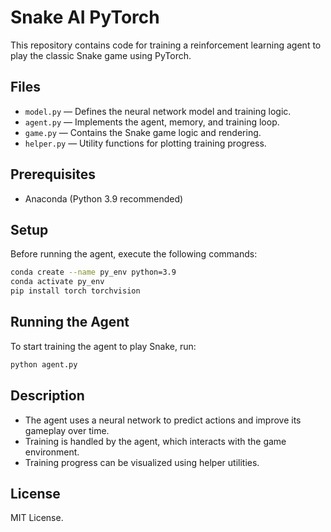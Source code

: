 # Snake AI PyTorch

This repository contains code for training a reinforcement learning agent to play the classic Snake game using PyTorch.

## Files

- `model.py` — Defines the neural network model and training logic.
- `agent.py` — Implements the agent, memory, and training loop.
- `game.py` — Contains the Snake game logic and rendering.
- `helper.py` — Utility functions for plotting training progress.

## Prerequisites

- Anaconda (Python 3.9 recommended)

## Setup

Before running the agent, execute the following commands:

```sh
conda create --name py_env python=3.9
conda activate py_env
pip install torch torchvision
```

## Running the Agent

To start training the agent to play Snake, run:

```sh
python agent.py
```

## Description

- The agent uses a neural network to predict actions and improve its gameplay over time.
- Training is handled by the agent, which interacts with the game environment.
- Training progress can be visualized using helper utilities.

## License

MIT License.
